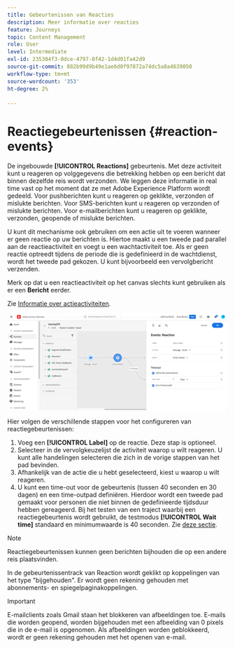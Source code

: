 ```yaml
---
title: Gebeurtenissen van Reacties
description: Meer informatie over reacties
feature: Journeys
topic: Content Management
role: User
level: Intermediate
exl-id: 235384f3-0dce-4797-8f42-1d4d01fa42d9
source-git-commit: 882b99d9b49e1ae6d0f97872a74dc5a8a4639050
workflow-type: tm+mt
source-wordcount: '353'
ht-degree: 2%

---
```


# Reactiegebeurtenissen {#reaction-events}

De ingebouwde **[!UICONTROL Reactions]** gebeurtenis. Met deze activiteit kunt u reageren op volggegevens die betrekking hebben op een bericht dat binnen dezelfde reis wordt verzonden. We leggen deze informatie in real time vast op het moment dat ze met Adobe Experience Platform wordt gedeeld. Voor pushberichten kunt u reageren op geklikte, verzonden of mislukte berichten. Voor SMS-berichten kunt u reageren op verzonden of mislukte berichten. Voor e-mailberichten kunt u reageren op geklikte, verzonden, geopende of mislukte berichten.

U kunt dit mechanisme ook gebruiken om een actie uit te voeren wanneer er geen reactie op uw berichten is. Hiertoe maakt u een tweede pad parallel aan de reactieactiviteit en voegt u een wachtactiviteit toe. Als er geen reactie optreedt tijdens de periode die is gedefinieerd in de wachtdienst, wordt het tweede pad gekozen. U kunt bijvoorbeeld een vervolgbericht verzenden.

Merk op dat u een reactieactiviteit op het canvas slechts kunt gebruiken als er een **Bericht** eerder.

Zie [Informatie over actieactiviteiten](../building-journeys/about-journey-activities.md#action-activities).

![](assets/journey45.png)

Hier volgen de verschillende stappen voor het configureren van reactiegebeurtenissen:

1. Voeg een **[!UICONTROL Label]** op de reactie. Deze stap is optioneel.
1. Selecteer in de vervolgkeuzelijst de activiteit waarop u wilt reageren. U kunt alle handelingen selecteren die zich in de vorige stappen van het pad bevinden.
1. Afhankelijk van de actie die u hebt geselecteerd, kiest u waarop u wilt reageren.
1. U kunt een time-out voor de gebeurtenis (tussen 40 seconden en 30 dagen) en een time-outpad definiëren. Hierdoor wordt een tweede pad gemaakt voor personen die niet binnen de gedefinieerde tijdsduur hebben gereageerd. Bij het testen van een traject waarbij een reactiegebeurtenis wordt gebruikt, de testmodus **[!UICONTROL Wait time]** standaard en minimumwaarde is 40 seconden. Zie [deze sectie](../building-journeys/testing-the-journey.md).

>[!NOTE]
>
>
>Reactiegebeurtenissen kunnen geen berichten bijhouden die op een andere reis plaatsvinden.
>
>In de gebeurtenissentrack van Reaction wordt geklikt op koppelingen van het type &quot;bijgehouden&quot;. Er wordt geen rekening gehouden met abonnements- en spiegelpaginakoppelingen.

>[!IMPORTANT]
>
>E-mailclients zoals Gmail staan het blokkeren van afbeeldingen toe. E-mails die worden geopend, worden bijgehouden met een afbeelding van 0 pixels die in de e-mail is opgenomen. Als afbeeldingen worden geblokkeerd, wordt er geen rekening gehouden met het openen van e-mail.
